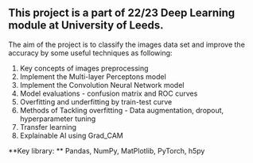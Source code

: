 ## This project is a part of 22/23 Deep Learning module at University of Leeds.

The aim of the project is to classify the images data set and improve the accuracy by some useful techniques as following:

1. Key concepts of images preprocessing
2. Implement the Multi-layer Perceptons model
3. Implement the Convolution Neural Network model
4. Model evaluations - confusion matrix and ROC curves
5. Overfitting and underfitting by train-test curve
6. Methods of Tackling overfitting - Data augmentation, dropout, hyperparameter tuning
7. Transfer learning
8. Explainable AI using Grad_CAM

**Key library: ** Pandas, NumPy, MatPlotlib, PyTorch, h5py
